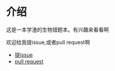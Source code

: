 # 介绍

这是一本学渣的生物错题本。有兴趣来看看啊

欢迎给我提issue,或者pull request啊

- [提issue](https://github.com/quang-Ivan/biology/issues)
- [pull request](https://github.com/quang-Ivan/biology/pulls)